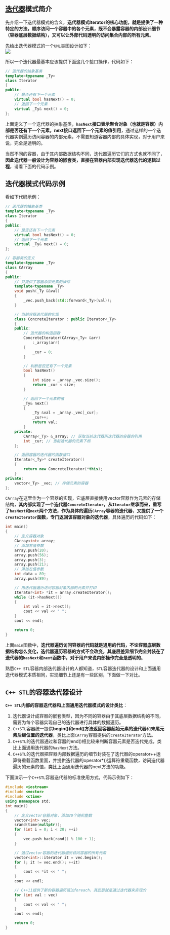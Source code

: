 

[迭代器](https://so.csdn.net/so/search?q=%E8%BF%AD%E4%BB%A3%E5%99%A8&spm=1001.2101.3001.7020)模式简介
----------------------------------------------------------------------------------------------

先介绍一下迭代器模式的含义，**迭代器模式Iterator的核心功能，就是提供了一种特定的方法，顺序访问一个容器中的各个元素，既不会暴露容器的内部设计细节（容器底层数据结构），又可以让外部代码透明的访问集合内部的所有元素**。

先给出迭代器模式的一个`UML`类图设计如下：  
![](https://img-blog.csdnimg.cn/20190326154647758.png?x-oss-process=image/watermark,type_ZmFuZ3poZW5naGVpdGk,shadow_10,text_aHR0cHM6Ly9ibG9nLmNzZG4ubmV0L1FJQU5HV0VJWVVBTg==,size_16,color_FFFFFF,t_70)

所以一个迭代器最基本应该提供下面这几个接口操作，代码如下：

```C++
// 迭代器的抽象基类
template<typename _Ty>
class Iterator
{
public:
	// 是否还有下一个元素
	virtual bool hasNext() = 0;
	// 返回下一个元素
	virtual _Ty& next() = 0;
};
```


上面定义了一个迭代器的抽象基类，**`hasNext`接口表示聚合对象（也就是容器）内部是否还有下一个元素，next接口返回下一个元素的值引用**，通过这样的一个迭代器实例遍历访问容器的内部元素，不需要知道容器内部的具体实现，对于用户来说，完全是透明的。

当然不同的容器，由于其内部数据结构不同，迭代器遍历它们的方式也就不同了，**因此迭代器一般设计为容器的嵌套类，直接在容器内部实现迭代器迭代的逻辑过程**，请看下面的代码示例。

迭代器模式代码示例
---------

看如下代码示例：

```C++
// 迭代器的抽象基类
template<typename _Ty>
class Iterator
{
public:
	// 是否还有下一个元素
	virtual bool hasNext() = 0;
	// 返回下一个元素
	virtual _Ty& next() = 0;
};

// 容器类的定义
template<typename _Ty>
class CArray
{
public:
	// 只提供了容器添加元素的操作
	template<typename _Ty>
	void push(_Ty &&val)
	{
		_vec.push_back(std::forward<_Ty>(val));
	}

	// 当前容器迭代器的实现
	class ConcreteIterator : public Iterator<_Ty>
	{
	public:
		// 迭代器的构造函数
		ConcreteIterator(CArray<_Ty> &arr)
			:_array(arr) 
		{
			_cur = 0;
		}

		// 判断是否还有下一个元素
		bool hasNext()
		{
			int size = _array._vec.size();
			return _cur < size;
		}

		// 返回下一个元素的值
		_Ty& next()
		{
			_Ty &val = _array._vec[_cur];
			_cur++;
			return val;
		}
	private:
		CArray<_Ty> &_array; // 获取当前迭代器所迭代器的容器的引用
		int _cur; // 当前迭代器的元素下标
	};

	// 返回容器的迭代器的函数接口
	Iterator<_Ty>* createIterator()
	{
		return new ConcreteIterator(*this);
	}
private:
	vector<_Ty> _vec; // 存储元素的容器
};
```

`CArray`在这里作为一个容器的实现，它底层直接使用vector容器作为元素的存储结构，**其内部实现了一个迭代器`ConcreteIterator`，从`Iterator`继承而来，重写了`hasNext`和`next`两个方法，作为具体的遍历`CArray`容器的迭代器**，**又提供了一个`createIterator`函数，专门返回该容器对象的迭代器**，具体遍历的代码如下：

```C++
int main()
{
	// 定义容器对象
	CArray<int> array;
	// 添加右值参数
	array.push(20);
	array.push(56);
	array.push(3);
	array.push(21);
	// 添加左值参数
	int data = 89;
	array.push(89);

	// 用迭代器遍历访问容器对象内部的元素并打印
	Iterator<int> *it = array.createIterator();
	while (it->hasNext())
	{
		int val = it->next();
		cout << val << " ";
	}
	cout << endl;

	return 0;
}
```


上面`main`函数中，**迭代器遍历访问容器的代码就是通用的代码，不论容器底层数据结构怎么变化，迭代器遍历容器的方式不会改变，其底层差异细节完全封装在了迭代器的`hasNext`和`next`函数中，对于用户来说内部操作完全是透明的**。

熟悉`C++ STL`容器内部迭代器设计的人都知道，`STL`容器迭代器的设计和上面通用迭代器模式本质相同，实现细节上还是有一些区别，下面做一下对比。

`C++ STL`的容器迭代器设计
---------------

**`C++ STL`内部的容器迭代器和上面通用迭代器模式的设计类比**：

1.  迭代器设计成容器的嵌套类型，因为不同的容器由于其底层数据结构的不同，需要为每个容器实现自己的迭代器进行具体的数据遍历。
2.  `C++STL`容器统一提供**begin()**和**end()**方法返回容器**起始元素的迭代器**和**末尾元素后继位置的迭代器**，类比上面`CArray`容器提供的`createIterator`方法。
3.  `C++STL`的迭代器通过和容器的end()相比较来判断容器元素是否迭代完成，类比上面通用迭代器的`hasNext`方法。
4.  `C++STL`的迭代器把容器内部数据遍历的细节封装在了迭代器的operator++运算符重载函数里面，并提供迭代器的operator\*()运算符重载函数，访问迭代器遍历的元素的值，类比上面通用迭代器的next方法的功能。

下面演示一个`C++STL`容器迭代器的标准使用方式，代码示例如下：

```C++
#include <iostream>
#include <vector>
#include <ctime>
using namespace std;
int main()
{
	// 定义vector容器对象，添加20个随机整数
	vector<int> vec;
	srand(time(nullptr));
	for (int i = 0; i < 20; ++i)
	{
		vec.push_back(rand() % 100 + 1);
	}

	// 通过vector容器的迭代器遍历访问容器的所有元素
	vector<int>::iterator it = vec.begin();
	for (; it != vec.end(); ++it)
	{
		cout << *it << " ";
	}
	cout << endl;

	// C++11提供了新的容器遍历语法foreach，其底层就是通过迭代器来实现的
	for (int val : vec)
	{
		cout << val << " ";
	}
	cout << endl;

	return 0;
}
```